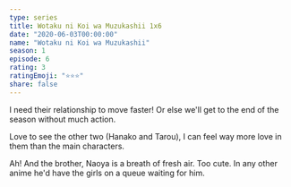 ```yaml
---
type: series
title: Wotaku ni Koi wa Muzukashii 1x6
date: "2020-06-03T00:00:00"
name: "Wotaku ni Koi wa Muzukashii"
season: 1
episode: 6
rating: 3
ratingEmoji: "⭐️⭐️⭐️"
share: false
---
```


I need their relationship to move faster! Or else we'll get to the end of the season without much action.

Love to see the other two (Hanako and Tarou), I can feel way more love in them than the main characters.

Ah! And the brother, Naoya is a breath of fresh air. Too cute. In any other anime he'd have the girls on a queue waiting for him.
